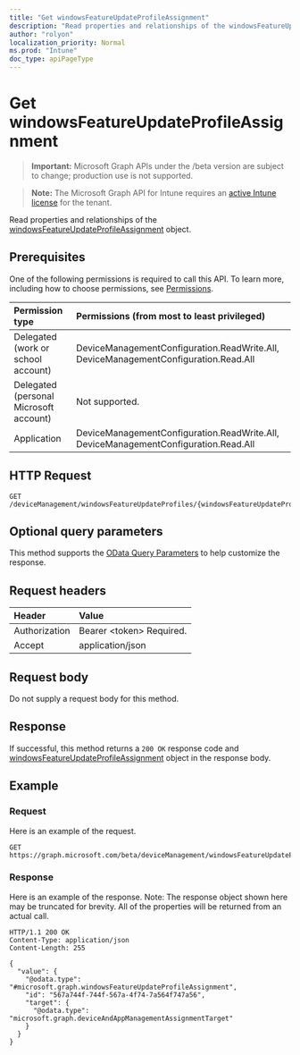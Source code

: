 ```yaml
---
title: "Get windowsFeatureUpdateProfileAssignment"
description: "Read properties and relationships of the windowsFeatureUpdateProfileAssignment object."
author: "rolyon"
localization_priority: Normal
ms.prod: "Intune"
doc_type: apiPageType
---
```


# Get windowsFeatureUpdateProfileAssignment

> **Important:** Microsoft Graph APIs under the /beta version are subject to change; production use is not supported.

> **Note:** The Microsoft Graph API for Intune requires an [active Intune license](https://go.microsoft.com/fwlink/?linkid=839381) for the tenant.

Read properties and relationships of the [windowsFeatureUpdateProfileAssignment](../resources/intune-softwareupdate-windowsfeatureupdateprofileassignment.md) object.

## Prerequisites
One of the following permissions is required to call this API. To learn more, including how to choose permissions, see [Permissions](/graph/permissions-reference).

|Permission type|Permissions (from most to least privileged)|
|:---|:---|
|Delegated (work or school account)|DeviceManagementConfiguration.ReadWrite.All, DeviceManagementConfiguration.Read.All|
|Delegated (personal Microsoft account)|Not supported.|
|Application|DeviceManagementConfiguration.ReadWrite.All, DeviceManagementConfiguration.Read.All|

## HTTP Request
<!-- {
  "blockType": "ignored"
}
-->
``` http
GET /deviceManagement/windowsFeatureUpdateProfiles/{windowsFeatureUpdateProfileId}/assignments/{windowsFeatureUpdateProfileAssignmentId}
```

## Optional query parameters
This method supports the [OData Query Parameters](https://docs.microsoft.com/en-us/graph/query-parameters) to help customize the response.

## Request headers
|Header|Value|
|:---|:---|
|Authorization|Bearer &lt;token&gt; Required.|
|Accept|application/json|

## Request body
Do not supply a request body for this method.

## Response
If successful, this method returns a `200 OK` response code and [windowsFeatureUpdateProfileAssignment](../resources/intune-softwareupdate-windowsfeatureupdateprofileassignment.md) object in the response body.

## Example

### Request
Here is an example of the request.
``` http
GET https://graph.microsoft.com/beta/deviceManagement/windowsFeatureUpdateProfiles/{windowsFeatureUpdateProfileId}/assignments/{windowsFeatureUpdateProfileAssignmentId}
```

### Response
Here is an example of the response. Note: The response object shown here may be truncated for brevity. All of the properties will be returned from an actual call.
``` http
HTTP/1.1 200 OK
Content-Type: application/json
Content-Length: 255

{
  "value": {
    "@odata.type": "#microsoft.graph.windowsFeatureUpdateProfileAssignment",
    "id": "567a744f-744f-567a-4f74-7a564f747a56",
    "target": {
      "@odata.type": "microsoft.graph.deviceAndAppManagementAssignmentTarget"
    }
  }
}
```





